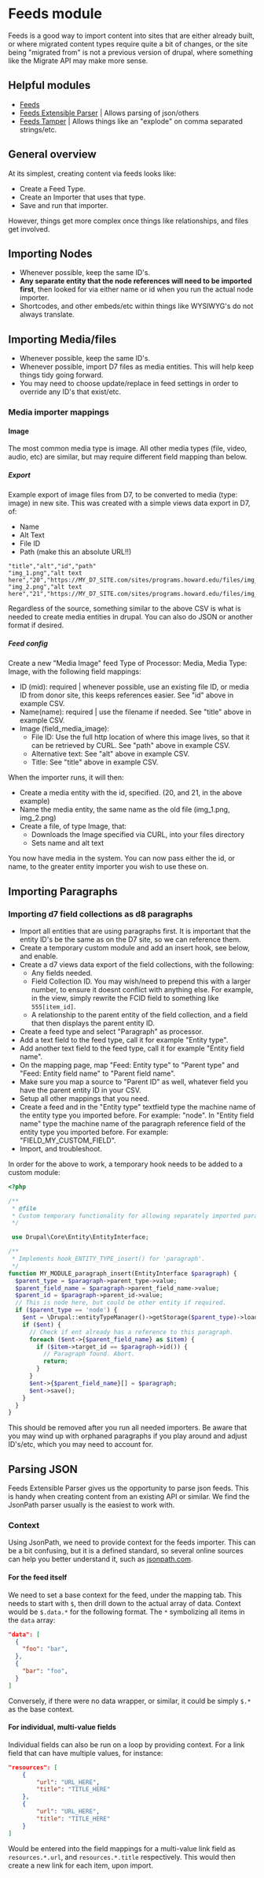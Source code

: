 # Feeds module

Feeds is a good way to import content into sites that are either already built, or where migrated content types require quite a bit of changes, or the site being "migrated from" is not a previous version of drupal, where something like the Migrate API may make more sense.

## Helpful modules

- [Feeds](https://www.drupal.org/project/feeds)
- [Feeds Extensible Parser](https://www.drupal.org/project/feeds_ex) | Allows parsing of json/others
- [Feeds Tamper](https://www.drupal.org/project/feeds_tamper) | Allows things like an "explode" on comma separated strings/etc.

## General overview

At its simplest, creating content via feeds looks like:

- Create a Feed Type.
- Create an Importer that uses that type.
- Save and run that importer.

However, things get more complex once things like relationships, and files get involved.

## Importing Nodes

- Whenever possible, keep the same ID's.
- **Any separate entity that the node references will need to be imported first**, then looked for via either name or id when you run the actual node importer.
- Shortcodes, and other embeds/etc within things like WYSIWYG's do not always translate.

## Importing Media/files

- Whenever possible, keep the same ID's.
- Whenever possible, import D7 files as media entities. This will help keep things tidy going forward.
- You may need to choose update/replace in feed settings in order to override any ID's that exist/etc.

### Media importer mappings

#### Image

The most common media type is image. All other media types (file, video, audio, etc) are similar, but may require different field mapping than below.

##### Export

Example export of image files from D7, to be converted to media (type: image) in new site. This was created with a simple views data export in D7, of:

- Name
- Alt Text
- File ID
- Path (make this an absolute URL!!)

```csv
"title","alt","id","path"
"img_1.png","alt text here","20","https://MY_D7_SITE.com/sites/programs.howard.edu/files/img_1.png"
"img_2.png","alt text here","21","https://MY_D7_SITE.com/sites/programs.howard.edu/files/img_2.png"
```

Regardless of the source, something similar to the above CSV is what is needed to create media entities in drupal. You can also do JSON or another format if desired.

##### Feed config

Create a new "Media Image" feed Type of Processor: Media, Media Type: Image, with the following field mappings:

- ID (mid): required | whenever possible, use an existing file ID, or media ID from donor site, this keeps references easier. See "id" above in example CSV.
- Name(name): required | use the filename if needed. See "title" above in example CSV.
- Image (field_media_image):
  - File ID: Use the full http location of where this image lives, so that it can be retrieved by CURL. See "path" above in example CSV.
  - Alternative text: See "alt" above in example CSV.
  - Title: See "title" above in example CSV.

When the importer runs, it will then:

- Create a media entity with the id, specified. (20, and 21, in the above example)
- Name the media entity, the same name as the old file (img_1.png, img_2.png)
- Create a file, of type Image, that:
  - Downloads the Image specified via CURL, into your files directory
  - Sets name and alt text

You now have media in the system. You can now pass either the id, or name, to the greater entity importer you wish to use these on.

## Importing Paragraphs

### Importing d7 field collections as d8 paragraphs

- Import all entities that are using paragraphs first. It is important that the entity ID's be the same as on the D7 site, so we can reference them.
- Create a temporary custom module and add an insert hook, see below, and enable.
- Create a d7 views data export of the field collections, with the following:
  - Any fields needed.
  - Field Collection ID. You may wish/need to prepend this with a larger number, to ensure it doesnt conflict with anything else. For example, in the view, simply rewrite the FCID field to something like `555[item_id]`.
  - A relationship to the parent entity of the field collection, and a field that then displays the parent entity ID.
- Create a feed type and select "Paragraph" as processor.
- Add a text field to the feed type, call it for example "Entity type".
- Add another text field to the feed type, call it for example "Entity field name".
- On the mapping page, map "Feed: Entity type" to "Parent type" and "Feed: Entity field name" to "Parent field name".
- Make sure you map a source to "Parent ID" as well, whatever field you have the parent entity ID in your CSV.
- Setup all other mappings that you need.
- Create a feed and in the "Entity type" textfield type the machine name of the entity type you imported before. For example: "node". In "Entity field name" type the machine name of the paragraph reference field of the entity type you imported before. For example: "FIELD_MY_CUSTOM_FIELD".
- Import, and troubleshoot.

In order for the above to work, a temporary hook needs to be added to a custom module:

```php
<?php

/**
 * @file
 * Custom temporary functionality for allowing separately imported paragraphs to be attached to nodes.
 */

 use Drupal\Core\Entity\EntityInterface;

/**
 * Implements hook_ENTITY_TYPE_insert() for 'paragraph'.
 */
function MY_MODULE_paragraph_insert(EntityInterface $paragraph) {
  $parent_type = $paragraph->parent_type->value;
  $parent_field_name = $paragraph->parent_field_name->value;
  $parent_id = $paragraph->parent_id->value;
  // This is node here, but could be other entity if required.
  if ($parent_type == 'node') {
    $ent = \Drupal::entityTypeManager()->getStorage($parent_type)->load($parent_id);
    if ($ent) {
      // Check if ent already has a reference to this paragraph.
      foreach ($ent->{$parent_field_name} as $item) {
        if ($item->target_id == $paragraph->id()) {
          // Paragraph found. Abort.
          return;
        }
      }
      $ent->{$parent_field_name}[] = $paragraph;
      $ent->save();
    }
  }
}
```

This should be removed after you run all needed importers. Be aware that you may wind up with orphaned paragraphs if you play around and adjust ID's/etc, which you may need to account for.

## Parsing JSON

Feeds Extensible Parser gives us the opportunity to parse json feeds. This is handy when creating content from an existing API or similar. We find the JsonPath parser usually is the easiest to work with.

### Context

Using JsonPath, we need to provide context for the feeds importer. This can be a bit confusing, but it is a defined standard, so several online sources can help you better understand it, such as [jsonpath.com](https://jsonpath.com/).

#### For the feed itself

We need to set a base context for the feed, under the mapping tab. This needs to start with `$`, then drill down to the actual array of data. Context would be `$.data.*` for the following format. The `*` symbolizing all items in the `data` array:

```json
"data": [
  {
    "foo": "bar",
  },
  {
    "bar": "foo",
  }
]
```

Conversely, if there were no data wrapper, or similar, it could be simply `$.*` as the base context.

#### For individual, multi-value fields

Individual fields can also be run on a loop by providing context. For a link field that can have multiple values, for instance:

```json
"resources": [
    {
        "url": "URL_HERE",
        "title": "TITLE_HERE"
    },
    {
        "url": "URL_HERE",
        "title": "TITLE_HERE"
    }
]
```

Would be entered into the field mappings for a multi-value link field as `resources.*.url`, and `resources.*.title` respectively. This would then create a new link for each item, upon import.
